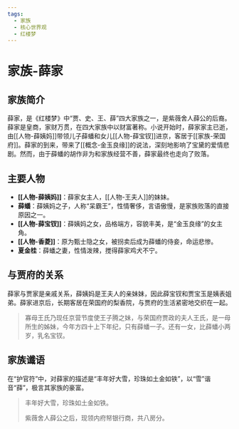 ```yaml
---
tags:
  - 家族
  - 核心世界观
  - 红楼梦
---
```


# 家族-薛家

## 家族简介

薛家，是《红楼梦》中“贾、史、王、薛”四大家族之一，是紫薇舍人薛公的后裔。薛家是皇商，家财万贯，在四大家族中以财富著称。小说开始时，薛家家主已逝，由[[人物-薛姨妈]]带领儿子薛蟠和女儿[[人物-薛宝钗]]进京，客居于[[家族-荣国府]]。薛家的到来，带来了[[概念-金玉良缘]]的说法，深刻地影响了宝黛的爱情悲剧。然而，由于薛蟠的胡作非为和家族经营不善，薛家最终也走向了败落。

## 主要人物

*   **[[人物-薛姨妈]]**：薛家女主人，[[人物-王夫人]]的妹妹。
*   **薛蟠**：薛姨妈之子，人称“呆霸王”，性情奢侈，言语傲慢，是家族败落的直接原因之一。
*   **[[人物-薛宝钗]]**：薛姨妈之女，品格端方，容貌丰美，是“金玉良缘”的女主角。
*   **[[人物-香菱]]**：原为甄士隐之女，被拐卖后成为薛蟠的侍妾，命运悲惨。
*   **夏金桂**：薛蟠之妻，性情泼辣，搅得薛家鸡犬不宁。

## 与贾府的关系

薛家与贾家是亲戚关系，薛姨妈是王夫人的亲妹妹，因此薛宝钗和贾宝玉是姨表姐弟。薛家进京后，长期客居在荣国府的梨香院，与贾府的生活紧密地交织在一起。

> 寡母王氏乃现任京营节度使王子腾之妹，与荣国府贾政的夫人王氏，是一母所生的姊妹，今年方四十上下年纪，只有薛蟠一子。还有一女，比薛蟠小两岁，乳名宝钗。

## 家族谶语

在“护官符”中，对薛家的描述是“丰年好大雪，珍珠如土金如铁”，以“雪”谐音“薛”，极言其家族的豪富。

> 丰年好大雪，珍珠如土金如铁。
>
> 紫薇舍人薛公之后，现领内府帑银行商，共八房分。
